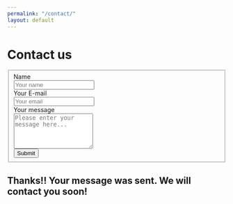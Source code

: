 ```yaml
---
permalink: "/contact/"
layout: default
---
```


<h1>Contact us</h1>

<div class="row py-4">
    <div class="col-md-12">
    <div class="well well-sm">
        <form class="form-horizontal" action="#" method="" id="contactform" >
        <fieldset>
        <!-- Name input-->
        <div class="form-group">
            <label class="col-md-3 control-label" for="name">Name</label>
            <div class="col-md-9">
            <input id="name" name="name" type="text" placeholder="Your name" class="form-control">
            </div>
        </div>
        <!-- Email input-->
        <div class="form-group">
            <label class="col-md-3 control-label" for="email">Your E-mail</label>
            <div class="col-md-9">
            <input id="email" name="email" type="text" placeholder="Your email" class="form-control">
            </div>
        </div>
        <!-- Message body -->
        <div class="form-group">
            <label class="col-md-3 control-label" for="message">Your message</label>
            <div class="col-md-9">
            <textarea class="form-control" id="message" name="message" placeholder="Please enter your message here..." rows="5"></textarea>
            </div>
        </div>
        <!-- Form actions -->
        <div class="form-group">
            <div class="col-md-12">
            <button type="submit" class="btn btn-primary">Submit</button>
            </div>
        </div>
        </fieldset>
        </form>
    </div>
    </div>
    <div id="thankyou" class="invisible">
        <h2>Thanks!! Your message was sent. We will contact you soon!</h2> 
    </div>
     <script src="https://ajax.googleapis.com/ajax/libs/jquery/3.4.1/jquery.min.js"></script>
    <script type="text/javascript">
         $('#contactform').submit(function(event){
            event.preventDefault();
            $.post('https://hooks.zapier.com/hooks/catch/1463976/o5asj1q/', $(this).serialize(), function(response){
              if(response.result === 'error'){
                console.log(response.message);
                return;
              }
              // update view
              $('#contactform').addClass("invisible");
              $('#thankyou').toggleClass("invisible");           
            }, 'json');
          });
    </script>
</div>
